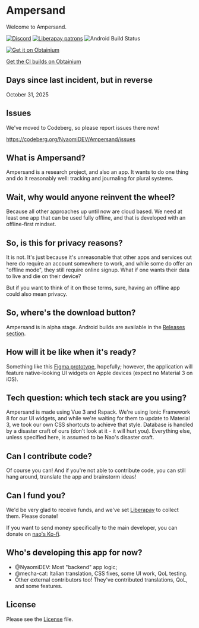 # Ampersand

Welcome to Ampersand.

[![Discord](https://img.shields.io/discord/1235649423439298622?style=flat&logo=discord&logoColor=white&color=%235865F2)](https://discord.gg/xCptGJKeKc)
[![Liberapay patrons](https://img.shields.io/liberapay/patrons/Ampersand)](https://liberapay.com/Ampersand)
![Android Build Status](https://img.shields.io/github/actions/workflow/status/NyaomiDEV/Ampersand/build-android.yml?style=flat&label=android%20build)

[![Get it on Obtainium](https://github.com/user-attachments/assets/713d71c5-3dec-4ec4-a3f2-8d28d025a9c6)](https://apps.obtainium.imranr.dev/redirect.html?r=obtainium://app/%7B%22id%22%3A%22moe.ampersand.app%22%2C%22url%22%3A%22https%3A%2F%2Fgithub.com%2FNyaomiDEV%2FAmpersand%22%2C%22author%22%3A%22NyaomiDEV%22%2C%22name%22%3A%22Ampersand%22%2C%22preferredApkIndex%22%3A0%2C%22additionalSettings%22%3A%22%7B%5C%22includePrereleases%5C%22%3Afalse%2C%5C%22fallbackToOlderReleases%5C%22%3Atrue%2C%5C%22filterReleaseTitlesByRegEx%5C%22%3A%5C%22Release%5C%22%2C%5C%22filterReleaseNotesByRegEx%5C%22%3A%5C%22%5C%22%2C%5C%22verifyLatestTag%5C%22%3Atrue%2C%5C%22sortMethodChoice%5C%22%3A%5C%22date%5C%22%2C%5C%22useLatestAssetDateAsReleaseDate%5C%22%3Afalse%2C%5C%22releaseTitleAsVersion%5C%22%3Atrue%2C%5C%22trackOnly%5C%22%3Afalse%2C%5C%22versionExtractionRegEx%5C%22%3A%5C%22%5C%5C%5C%5C((.*)%5C%5C%5C%5C)%24%5C%22%2C%5C%22matchGroupToUse%5C%22%3A%5C%22%241%5C%22%2C%5C%22versionDetection%5C%22%3Atrue%2C%5C%22releaseDateAsVersion%5C%22%3Afalse%2C%5C%22useVersionCodeAsOSVersion%5C%22%3Afalse%2C%5C%22apkFilterRegEx%5C%22%3A%5C%22ampersand-.*%5C%22%2C%5C%22invertAPKFilter%5C%22%3Afalse%2C%5C%22autoApkFilterByArch%5C%22%3Atrue%2C%5C%22appName%5C%22%3A%5C%22Ampersand%5C%22%2C%5C%22appAuthor%5C%22%3A%5C%22NyaomiDEV%5C%22%2C%5C%22shizukuPretendToBeGooglePlay%5C%22%3Afalse%2C%5C%22allowInsecure%5C%22%3Afalse%2C%5C%22exemptFromBackgroundUpdates%5C%22%3Afalse%2C%5C%22skipUpdateNotifications%5C%22%3Afalse%2C%5C%22about%5C%22%3A%5C%22Tracking%20app%20for%20plural%20systems%5C%22%2C%5C%22refreshBeforeDownload%5C%22%3Atrue%2C%5C%22includeZips%5C%22%3Afalse%2C%5C%22zippedApkFilterRegEx%5C%22%3A%5C%22%5C%22%7D%22%7D)

[Get the CI builds on Obtainium](https://apps.obtainium.imranr.dev/redirect.html?r=obtainium://app/%7B%22id%22%3A%22moe.ampersand.app.ci%22%2C%22url%22%3A%22https%3A%2F%2Fgithub.com%2FNyaomiDEV%2FAmpersand%22%2C%22author%22%3A%22NyaomiDEV%22%2C%22name%22%3A%22Ampersand%20(CI)%22%2C%22preferredApkIndex%22%3A0%2C%22additionalSettings%22%3A%22%7B%5C%22includePrereleases%5C%22%3Atrue%2C%5C%22fallbackToOlderReleases%5C%22%3Atrue%2C%5C%22filterReleaseTitlesByRegEx%5C%22%3A%5C%22CI%5C%22%2C%5C%22filterReleaseNotesByRegEx%5C%22%3A%5C%22%5C%22%2C%5C%22verifyLatestTag%5C%22%3Afalse%2C%5C%22dontSortReleasesList%5C%22%3Afalse%2C%5C%22useLatestAssetDateAsReleaseDate%5C%22%3Afalse%2C%5C%22releaseTitleAsVersion%5C%22%3Atrue%2C%5C%22trackOnly%5C%22%3Afalse%2C%5C%22versionExtractionRegEx%5C%22%3A%5C%22%5C%5C%5C%5C((.*)%5C%5C%5C%5C)%24%5C%22%2C%5C%22matchGroupToUse%5C%22%3A%5C%22%241%5C%22%2C%5C%22versionDetection%5C%22%3Afalse%2C%5C%22releaseDateAsVersion%5C%22%3Afalse%2C%5C%22useVersionCodeAsOSVersion%5C%22%3Afalse%2C%5C%22apkFilterRegEx%5C%22%3A%5C%22ampersand-ci-.*%5C%22%2C%5C%22invertAPKFilter%5C%22%3Afalse%2C%5C%22autoApkFilterByArch%5C%22%3Afalse%2C%5C%22appName%5C%22%3A%5C%22Ampersand%20(CI)%5C%22%2C%5C%22shizukuPretendToBeGooglePlay%5C%22%3Afalse%2C%5C%22allowInsecure%5C%22%3Afalse%2C%5C%22exemptFromBackgroundUpdates%5C%22%3Afalse%2C%5C%22skipUpdateNotifications%5C%22%3Afalse%2C%5C%22about%5C%22%3A%5C%22Tracking%20app%20for%20plural%20systems%5C%22%2C%5C%22refreshBeforeDownload%5C%22%3Atrue%2C%5C%22appAuthor%5C%22%3A%5C%22NyaomiDEV%5C%22%7D%22%7D)

## Days since last incident, but in reverse

October 31, 2025

## Issues

We've moved to Codeberg, so please report issues there now!

https://codeberg.org/NyaomiDEV/Ampersand/issues

## What is Ampersand?

Ampersand is a research project, and also an app. It wants to do one thing and do it reasonably well: tracking and journaling for plural systems.

## Wait, why would anyone reinvent the wheel?

Because all other approaches up until now are cloud based. We need at least one app that can be used fully offline, and that is developed with an offline-first mindset.

## So, is this for privacy reasons?

It is not. It's just because it's unreasonable that other apps and services out here do require an account somewhere to work, and while some do offer an "offline mode", they still require online signup. What if one wants their data to live and die on their device?

But if you want to think of it on those terms, sure, having an offline app could also mean privacy.

## So, where's the download button?

Ampersand is in alpha stage. Android builds are available in the [Releases section](https://github.com/NyaomiDEV/Ampersand/releases).

## How will it be like when it's ready?

Something like this [Figma prototype](https://www.figma.com/proto/vD1U1Ed4ACd55tir2bb7qJ/Ampersand-Public?type=design&node-id=23-133&viewport=212%2C585%2C0.23&t=NCu4nRO1hcwOqU0q-0&scaling=min-zoom&starting-point-node-id=23%3A133&show-proto-sidebar=1), hopefully; however, the application will feature native-looking UI widgets on Apple devices (expect no Material 3 on iOS).

## Tech question: which tech stack are you using?

Ampersand is made using Vue 3 and Rspack. We're using Ionic Framework 8 for our UI widgets, and while we're waiting for them to update to Material 3, we took our own CSS shortcuts to achieve that style. Database is handled by a disaster craft of ours (don't look at it - it will hurt you). Everything else, unless specified here, is assumed to be Nao's disaster craft.

## Can I contribute code?

Of course you can! And if you're not able to contribute code, you can still hang around, translate the app and brainstorm ideas!

## Can I fund you?

We'd be very glad to receive funds, and we've set [Liberapay](https://liberapay.com/Ampersand/) to collect them. Please donate!

If you want to send money specifically to the main developer, you can donate on [nao's Ko-fi](https://ko-fi.com/nyaomipic).

## Who's developing this app for now?

- @NyaomiDEV: Most "backend" app logic;
- @mecha-cat: Italian translation, CSS fixes, some UI work, QoL testing.
- Other external contributors too! They've contributed translations, QoL, and some features.

## License

Please see the [License](LICENSE) file.
